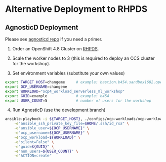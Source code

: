 # Alternative Deployment to RHPDS
## AgnosticD Deployment

Please see [agnosticd repo](https://github.com/redhat-cop/agnosticd) if you need a primer.

1. Order an OpenShift 4.8 Cluster on [RHPDS](https://rhpds.redhat.com).

2. Scale the worker nodes to 3 (this is required to deploy an OCS cluster for the workshop).

3. Set environment variables (substitute your own values)

```bash
export TARGET_HOST=changeme     # example: bastion.b454.sandbox1682.opentlc.com
export OCP_USERNAME=changeme
export WORKLOAD="ocp4_workload_serverless_ml_workshop"
export GUID=example             # example: b454
export USER_COUNT=5             # number of users for the workshop
```

4. Run AgnosticD (use the development branch)

```bash
ansible-playbook -i ${TARGET_HOST}, ./configs/ocp-workloads/ocp-workload.yml \
    -e"ansible_ssh_private_key_file=$HOME/.ssh/id_rsa" \
    -e"ansible_user=${OCP_USERNAME}" \
    -e"ocp_username=${OCP_USERNAME}" \
    -e"ocp_workload=${WORKLOAD}" \
    -e"silent=False" \
    -e"guid=${GUID}" \
    -e"num_users=${USER_COUNT}" \
    -e"ACTION=create"
```
